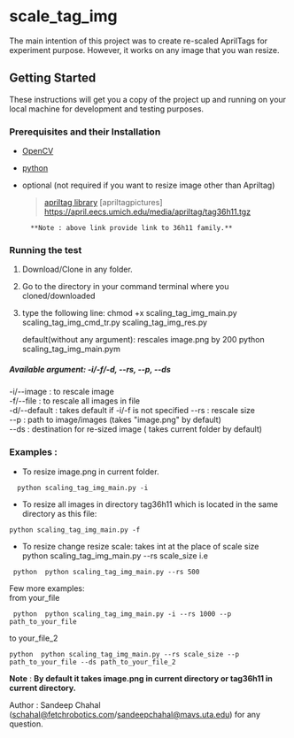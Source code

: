 # scale_tag_img

The main intention of this project was to create re-scaled AprilTags for experiment purpose.
However, it works on any image that you wan resize. 


## Getting Started

These instructions will get you a copy of the project up and running on your local machine for development and testing purposes.

### Prerequisites and their Installation

* [OpenCV](https://opencv.org/)
* [python](https://www.python.org/download/releases/2.7/)
* optional (not required if you want to resize image other than Apriltag)
    >  [apriltag library](https://pypi.org/project/apriltag/)
    > [apriltagpictures] https://april.eecs.umich.edu/media/apriltag/tag36h11.tgz
        
        **Note : above link provide link to 36h11 family.**


### Running the test


1. Download/Clone in any folder.
2. Go to the directory in your command terminal where you cloned/downloaded
3. type the following line:
        chmod +x scaling_tag_img_main.py scaling_tag_img_cmd_tr.py scaling_tag_img_res.py

   default(without any argument): rescales image.png by 200
        python scaling_tag_img_main.pym

##### Available argument: -i/-f/-d, --rs, --p, --ds
-i/--image : to rescale image  
-f/--file  : to rescale all images in file  
-d/--default : takes default if -i/-f is not specified
--rs : rescale size  
--p  : path to image/images (takes "image.png" by default)  
--ds : destination for re-sized image ( takes current folder by default)

### Examples :

 * To resize image.png in current folder.
 >
      python scaling_tag_img_main.py -i

 * To resize all images in directory tag36h11 which is located in the same directory as this file:
 >     
    python scaling_tag_img_main.py -f

 * To resize change resize scale: takes int at the place of scale size  
 python scaling_tag_img_main.py --rs scale_size  i.e
 >
     python  python scaling_tag_img_main.py --rs 500

Few more examples:   
from your_file
 >
     python  python scaling_tag_img_main.py -i --rs 1000 --p path_to_your_file

 to your_file_2
 >
    python  python scaling_tag_img_main.py --rs scale_size --p  path_to_your_file --ds path_to_your_file_2


**Note** : **By default it takes image.png in current directory or tag36h11 in current directory.** 

Author : Sandeep Chahal (schahal@fetchrobotics.com/sandeepchahal@mavs.uta.edu) for any question.


